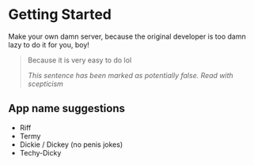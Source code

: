 # Getting Started

Make your own damn server, because the original developer is too damn lazy to do it for you, boy!

> Because it is very easy to do lol
> 
> _This sentence has been marked as potentially false. Read with scepticism_

## App name suggestions

- Riff
- Termy
- Dickie / Dickey (no penis jokes)
- Techy-Dicky
